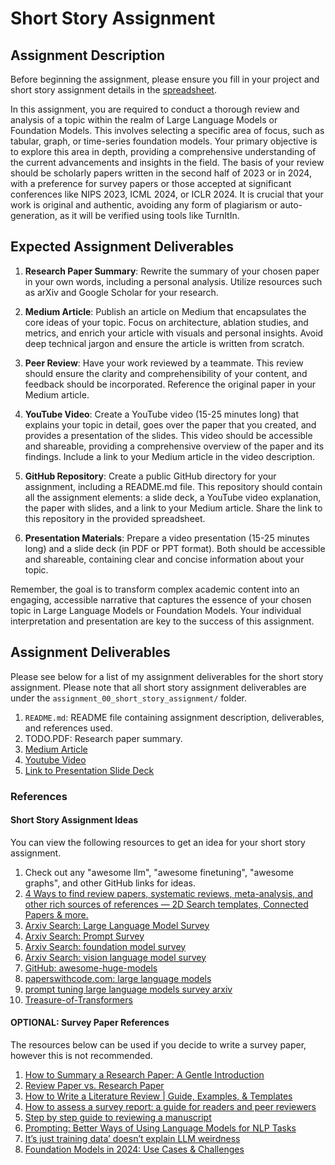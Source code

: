 # Short Story Assignment

## Assignment Description

Before beginning the assignment, please ensure you fill in your project and short story assignment details in the [spreadsheet](https://docs.google.com/spreadsheets/d/1rB5PVINkWlICefwzG1HioCZQCYJJJcCCxOJHXipctfM/edit?usp=sharing).

In this assignment, you are required to conduct a thorough review and analysis of a topic within the realm of Large Language Models or Foundation Models. This involves selecting a specific area of focus, such as tabular, graph, or time-series foundation models. Your primary objective is to explore this area in depth, providing a comprehensive understanding of the current advancements and insights in the field. The basis of your review should be scholarly papers written in the second half of 2023 or in 2024, with a preference for survey papers or those accepted at significant conferences like NIPS 2023, ICML 2024, or ICLR 2024. It is crucial that your work is original and authentic, avoiding any form of plagiarism or auto-generation, as it will be verified using tools like TurnItIn.

## Expected Assignment Deliverables

1. **Research Paper Summary**: Rewrite the summary of your chosen paper in your own words, including a personal analysis. Utilize resources such as arXiv and Google Scholar for your research.

2. **Medium Article**: Publish an article on Medium that encapsulates the core ideas of your topic. Focus on architecture, ablation studies, and metrics, and enrich your article with visuals and personal insights. Avoid deep technical jargon and ensure the article is written from scratch.

3. **Peer Review**: Have your work reviewed by a teammate. This review should ensure the clarity and comprehensibility of your content, and feedback should be incorporated. Reference the original paper in your Medium article.

4. **YouTube Video**: Create a YouTube video (15-25 minutes long) that explains your topic in detail, goes over the paper that you created, and provides a presentation of the slides. This video should be accessible and shareable, providing a comprehensive overview of the paper and its findings. Include a link to your Medium article in the video description.

5. **GitHub Repository**: Create a public GitHub directory for your assignment, including a README.md file. This repository should contain all the assignment elements: a slide deck, a YouTube video explanation, the paper with slides, and a link to your Medium article. Share the link to this repository in the provided spreadsheet.

6. **Presentation Materials**: Prepare a video presentation (15-25 minutes long) and a slide deck (in PDF or PPT format). Both should be accessible and shareable, containing clear and concise information about your topic.

Remember, the goal is to transform complex academic content into an engaging, accessible narrative that captures the essence of your chosen topic in Large Language Models or Foundation Models. Your individual interpretation and presentation are key to the success of this assignment.

## Assignment Deliverables

Please see below for a list of my assignment deliverables for the short story assignment. Please note that all short story assignment deliverables are under the `assignment_00_short_story_assignment/` folder.

1. `README.md`: README file containing assignment description, deliverables, and references used.
2. TODO.PDF: Research paper summary.
3. [Medium Article](https://www.google.com/)
4. [Youtube Video](https://www.google.com/)
5. [Link to Presentation Slide Deck](https://www.google.com/)

### References

#### Short Story Assignment Ideas

You can view the following resources to get an idea for your short story assignment.

1. Check out any "awesome llm", "awesome finetuning", "awesome graphs", and other GitHub links for ideas.
2. [4 Ways to find review papers, systematic reviews, meta-analysis, and other rich sources of references — 2D Search templates, Connected Papers & more.](https://medium.com/a-academic-librarians-thoughts-on-open-access/4-ways-to-find-review-papers-systematic-reviews-meta-analysis-and-other-rich-sources-of-82898aebb6e7)
3. [Arxiv Search: Large Language Model Survey](https://arxiv.org/search/?query=large+language+model+survey&searchtype=title&abstracts=show&order=-announced_date_first&size=50)
4. [Arxiv Search: Prompt Survey](https://arxiv.org/search/?query=prompt++survey&searchtype=title&abstracts=show&order=-announced_date_first&size=50)
5. [Arxiv Search: foundation model survey](https://arxiv.org/search/?query=foundation+model+survey&searchtype=title&abstracts=show&order=-announced_date_first&size=50)
6. [Arxiv Search: vision language model survey](https://arxiv.org/search/?query=vision+language+model+survey&searchtype=title&abstracts=show&order=-announced_date_first&size=50)
7. [GitHub: awesome-huge-models](https://github.com/zhengzangw/awesome-huge-models)
8. [paperswithcode.com: large language models](https://paperswithcode.com/search?q_meta=&q_type=&q=large+language+models)
9. [prompt tuning large language models survey arxiv](https://www.google.com/search?q=prompt+tuning+large+language+models+survey+arxiv&oq=prompt+tuning+large+language+models+survey+arxiv&aqs=chrome..69i57j33i160.7089j0j4&sourceid=chrome&ie=UTF-8)
10. [Treasure-of-Transformers](https://github.com/ashishpatel26/Treasure-of-Transformers)

#### OPTIONAL: Survey Paper References

The resources below can be used if you decide to write a survey paper, however this is not recommended.

1. [How to Summary a Research Paper: A Gentle Introduction](https://medium.com/analytics-vidhya/how-to-summary-a-research-paper-a-gentle-introduction-67596e59ae33)
2. [Review Paper vs. Research Paper](https://medium.com/phd-life/review-paper-vs-research-paper-e8ae334387cf)
3. [How to Write a Literature Review | Guide, Examples, & Templates](https://www.scribbr.com/methodology/literature-review/)
4. [How to assess a survey report: a guide for readers and peer reviewers](https://www.ncbi.nlm.nih.gov/pmc/articles/PMC4387061/)
5. [Step by step guide to reviewing a manuscript](https://authorservices.wiley.com/Reviewers/journal-reviewers/how-to-perform-a-peer-review/step-by-step-guide-to-reviewing-a-manuscript.html)
6. [Prompting: Better Ways of Using Language Models for NLP Tasks](https://thegradient.pub/prompting/)
7. [It’s just training data’ doesn’t explain LLM weirdness](https://mittmattmutt.medium.com/its-just-training-data-doesn-t-explain-llm-weirdness-952d2aafb835)
8. [Foundation Models in 2024: Use Cases & Challenges](https://research.aimultiple.com/foundation-models/)
